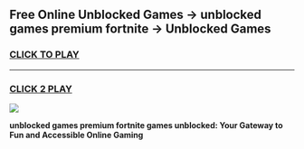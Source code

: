 
## Free Online Unblocked Games → unblocked games premium fortnite → Unblocked Games
<h3>
<a href="https://premium.freeplayer.one?title=unblocked_games_premium_fortnite&ref=21F">CLICK TO PLAY</a></h3>
<hr>

<h3>
<a href="https://premium.freeplayer.one?title=unblocked_games_premium_fortnite&ref=21F">CLICK 2 PLAY</a>
  
</h3>

<a href="https://premium.freeplayer.one?title=unblocked_games_premium_fortnite&ref=21F/"><img src="https://clearcache.store/games.png"></a>


**unblocked games premium fortnite games unblocked: Your Gateway to Fun and Accessible Online Gaming**
